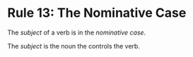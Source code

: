 # Rule 13: The Nominative Case

The _subject_ of a verb is in the _nominative case_.

The _subject_ is the noun the controls the verb.

